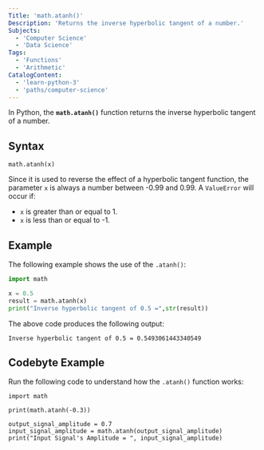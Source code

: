 ```yaml
---
Title: 'math.atanh()'
Description: 'Returns the inverse hyperbolic tangent of a number.'
Subjects:
  - 'Computer Science'
  - 'Data Science'
Tags:
  - 'Functions'
  - 'Arithmetic'
CatalogContent:
  - 'learn-python-3'
  - 'paths/computer-science'
---
```


In Python, the **`math.atanh()`** function returns the inverse hyperbolic tangent of a number.

## Syntax

```pseudo
math.atanh(x)
```

Since it is used to reverse the effect of a hyperbolic tangent function, the parameter `x` is always a number between -0.99 and 0.99. A `ValueError` will occur if:

- `x` is greater than or equal to 1.
- `x` is less than or equal to -1.

## Example

The following example shows the use of the `.atanh()`:

```py
import math

x = 0.5
result = math.atanh(x)
print("Inverse hyperbolic tangent of 0.5 =",str(result))
```

The above code produces the following output:

```shell
Inverse hyperbolic tangent of 0.5 = 0.5493061443340549
```

## Codebyte Example

Run the following code to understand how the `.atanh()` function works:

```codebyte/python
import math

print(math.atanh(-0.3))

output_signal_amplitude = 0.7
input_signal_amplitude = math.atanh(output_signal_amplitude)
print("Input Signal's Amplitude = ", input_signal_amplitude)
```
